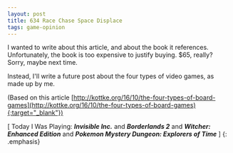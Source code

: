 ```yaml
---
layout: post
title: 634 Race Chase Space Displace
tags: game-opinion
---
```

I wanted to write about this article, and about the book it references. Unfortunately, the book is too expensive to justify buying.  $65, really? Sorry, maybe next time.

Instead, I'll write a future post about the four types of video games, as made up by me.

(Based on this article [http://kottke.org/16/10/the-four-types-of-board-games](http://kottke.org/16/10/the-four-types-of-board-games){:target="_blank"})

[ Today I Was Playing: ***Invisible Inc.*** and ***Borderlands 2*** and ***Witcher: Enhanced Edition*** and ***Pokemon Mystery Dungeon: Explorers of Time*** ]
{: .emphasis}